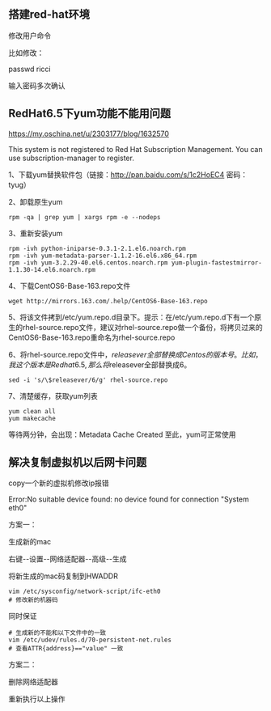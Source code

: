 ## 搭建red-hat环境

修改用户命令

比如修改：

passwd ricci

输入密码多次确认

## RedHat6.5下yum功能不能用问题

https://my.oschina.net/u/2303177/blog/1632570

This system is not registered to  Red Hat Subscription Management. You can use subscription-manager to  register.

1、下载yum替换软件包（链接：<http://pan.baidu.com/s/1c2HoEC4> 密码：tyug）

2、卸载原生yum

```shell
rpm -qa | grep yum | xargs rpm -e --nodeps
```

3、重新安装yum

```shell
rpm -ivh python-iniparse-0.3.1-2.1.el6.noarch.rpm
rpm -ivh yum-metadata-parser-1.1.2-16.el6.x86_64.rpm
rpm -ivh yum-3.2.29-40.el6.centos.noarch.rpm yum-plugin-fastestmirror-1.1.30-14.el6.noarch.rpm
```

4、下载CentOS6-Base-163.repo文件

```
wget http://mirrors.163.com/.help/CentOS6-Base-163.repo
```

5、将该文件拷到/etc/yum.repo.d目录下。提示：在/etc/yum.repo.d下有一个原生的rhel-source.repo文件，建议对rhel-source.repo做一个备份，将拷贝过来的CentOS6-Base-163.repo重命名为rhel-source.repo

6、将rhel-source.repo文件中，$releasever全部替换成Centos的版本号。比如，我这个版本是Redhat6.5,那么将$releasever全部替换成6。

```shell
sed -i 's/\$releasever/6/g' rhel-source.repo
```

7、清楚缓存，获取yum列表

```shell
yum clean all
yum makecache
```

等待两分钟，会出现：Metadata Cache Created 至此，yum可正常使用

## 解决复制虚拟机以后网卡问题

copy一个新的虚拟机修改ip报错

Error:No suitable device found: no device found for connection "System eth0" 

方案一：

生成新的mac

右键--设置--网络适配器--高级--生成

将新生成的mac码复制到HWADDR

```shell
vim /etc/sysconfig/network-script/ifc-eth0
# 修改新的机器码
```

同时保证

```shell
# 生成新的不能和以下文件中的一致
vim /etc/udev/rules.d/70-persistent-net.rules
# 查看ATTR{address}=="value" 一致 
```

方案二：

删除网络适配器

重新执行以上操作